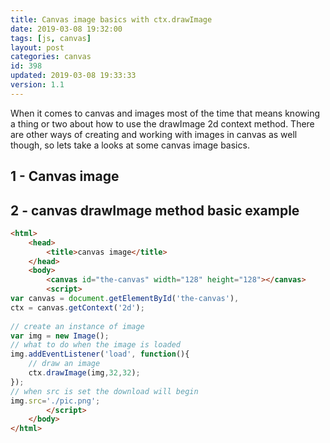 ```yaml
---
title: Canvas image basics with ctx.drawImage
date: 2019-03-08 19:32:00
tags: [js, canvas]
layout: post
categories: canvas
id: 398
updated: 2019-03-08 19:33:33
version: 1.1
---
```


When it comes to canvas and images most of the time that means knowing a thing or two about how to use the drawImage 2d context method. There are other ways of creating and working with images in canvas as well though, so lets take a looks at some canvas image basics.

<!-- more -->

## 1 - Canvas image


## 2 - canvas drawImage method basic example

```html
<html>
    <head>
        <title>canvas image</title>
    </head>
    <body>
        <canvas id="the-canvas" width="128" height="128"></canvas>
        <script>
var canvas = document.getElementById('the-canvas'),
ctx = canvas.getContext('2d');
 
// create an instance of image
var img = new Image();
// what to do when the image is loaded
img.addEventListener('load', function(){
    // draw an image
    ctx.drawImage(img,32,32);
});
// when src is set the download will begin
img.src='./pic.png';
        </script>
    </body>
</html>
```